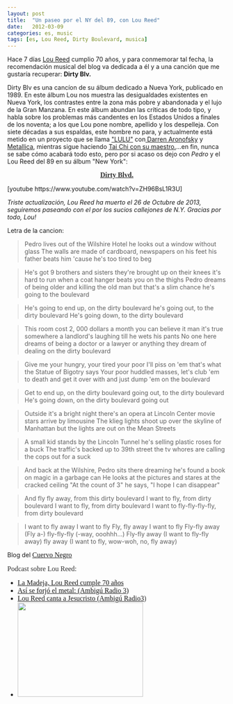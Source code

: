 ```yaml
---
layout: post
title:  "Un paseo por el NY del 89, con Lou Reed"
date:   2012-03-09
categories: es, music
tags: [es, Lou Reed, Dirty Boulevard, musica]
---
```


Hace 7 días <a href="http://es.wikipedia.org/wiki/Lou_Reed" target="_blank" rel="noopener">Lou Reed</a> cumplio 70 años, y para conmemorar tal fecha, la recomendación musical del blog va dedicada a él y a una canción que me gustaría recuperar: <strong>Dirty Blv.</strong>

Dirty Blv es una cancíon de su álbum dedicado a Nueva York, publicado en 1989. En este álbum Lou nos muestra las desigualdades existentes en Nueva York, los contrastes entre la zona más pobre y abandonada y el lujo de la Gran Manzana. En este álbum abundan las críticas de todo tipo, y habla sobre los problemas más candentes en los Estados Unidos a finales de los noventa; a los que Lou pone nombre, apellido y los despelleja.
Con siete décadas a sus espaldas, este hombre no para, y actualmente está metido en un proyecto que se llama <a href="http://www.loureedmetallica.com/" target="_blank" rel="noopener">"LULU"</a> con<a href="http://es.wikipedia.org/wiki/Darren_Aronofsky" target="_blank" rel="noopener"> Darren Aronofsky</a> y <a href="http://es.wikipedia.org/wiki/Metallica" target="_blank" rel="noopener">Metallica</a>, mientras sigue haciendo <a href="http://www.loureed.com/power/" target="_blank" rel="noopener">Tai Chi con su maestro.</a>...en fin, nunca se sabe cómo acabará todo esto, pero por si acaso os dejo con <em>Pedro</em> y el Lou Reed del 89 en su álbum "New York":
<p align="CENTER"><strong><a href="http://grooveshark.com/#!/search?q=dirty+blvd" target="_blank" rel="noopener"><span style="color:#333333;"><span style="font-family:'Tonik BRK';"><span style="font-size:medium;">Dirty Blvd.</span></span></span></a></strong></p>
[youtube https://www.youtube.com/watch?v=ZH96BsL1R3U]

<em>Triste actualización, Lou Reed ha muerto el 26 de Octubre de 2013, seguiremos paseando con el por los sucios callejones de N.Y. Gracias por todo, Lou!</em>

Letra de la cancion:

> Pedro lives out of the Wilshire Hotel
> he looks out a window without glass
> The walls are made of cardboard, newspapers on his feet
> his father beats him 'cause he's too tired to beg

> He's got 9 brothers and sisters
they're brought up on their knees
it's hard to run when a coat hanger beats you on the thighs
Pedro dreams of being older and killing the old man
but that's a slim chance he's going to the boulevard

> He's going to end up, on the dirty boulevard
he's going out, to the dirty boulevard
He's going down, to the dirty boulevard

> This room cost 2, 000 dollars a month
you can believe it man it's true
somewhere a landlord's laughing till he wets his pants
No one here dreams of being a doctor or a lawyer or anything
they dream of dealing on the dirty boulevard

> Give me your hungry, your tired your poor I'll piss on 'em
that's what the Statue of Bigotry says
Your poor huddled masses, let's club 'em to death
and get it over with and just dump 'em on the boulevard

> Get to end up, on the dirty boulevard
going out, to the dirty boulevard
He's going down, on the dirty boulevard
going out

> Outside it's a bright night
there's an opera at Lincoln Center
movie stars arrive by limousine
The klieg lights shoot up over the skyline of Manhattan
but the lights are out on the Mean Streets

> A small kid stands by the Lincoln Tunnel
he's selling plastic roses for a buck
The traffic's backed up to 39th street
the tv whores are calling the cops out for a suck

> And back at the Wilshire, Pedro sits there dreaming
he's found a book on magic in a garbage can
He looks at the pictures and stares at the cracked ceiling
"At the count of 3" he says, "I hope I can disappear"

> And fly fly away, from this dirty boulevard
I want to fly, from dirty boulevard
I want to fly, from dirty boulevard
I want to fly-fly-fly-fly, from dirty boulevard

> I want to fly away
I want to fly
Fly, fly away
I want to fly
Fly-fly away (Fly a-)
fly-fly-fly (-way, ooohhh...)
Fly-fly away (I want to fly-fly away)
fly away (I want to fly, wow-woh, no, fly away)</blockquote>

Blog del </span><a style="font-size:medium;font-family:Ubuntu;" href="http://cuervo-negro.blogspot.com/2008/02/lou-reed-dirty-boulevard.html" target="_blank" rel="noopener">Cuervo Negro</a></p>

<div>
<div>
<p align="LEFT"><span style="color:#333333;"><span style="font-family:Ubuntu;"><span style="font-size:medium;">Podcast sobre Lou Reed:</span></span></span></p>

<ul>
	<li><span style="color:#333333;"><span style="font-family:Ubuntu;"><span style="font-size:medium;"><a href="http://www.rtve.es/alacarta/audios/la-madeja/madeja---lou-reed-cumple-70-anos---03-03-12/1338701/" target="_blank" rel="noopener">La Madeja, Lou Reed cumple 70 años</a></span></span></span></li>
	<li><span style="color:#333333;"><span style="font-family:Ubuntu;"><span style="font-size:medium;"><a href="http://www.ivoox.com/ambigu-lou-reed-asi-se-forjo-el-audios-mp3_rf_168920_1.html" target="_blank" rel="noopener">Así se forjó el metal: (Ambigú Radio 3)</a></span></span></span></li>
	<li><span style="color:#333333;"><span style="font-family:Ubuntu;"><span style="font-size:medium;"><a href="http://www.rtve.es/alacarta/audios/radio/ambigu---lou-reed-canta-a-jesucristo---15-04-10/745645/" target="_blank" rel="noopener">Lou Reed canta a Jesucristo (Ambigú Radio3</a>)</span></span></span></li>
	<li><img class="aligncenter" style="text-align:center;" src="http://farm6.staticflickr.com/5273/5900378749_414bac5e53.jpg" alt="" width="288" height="217" /></li>
</ul>
